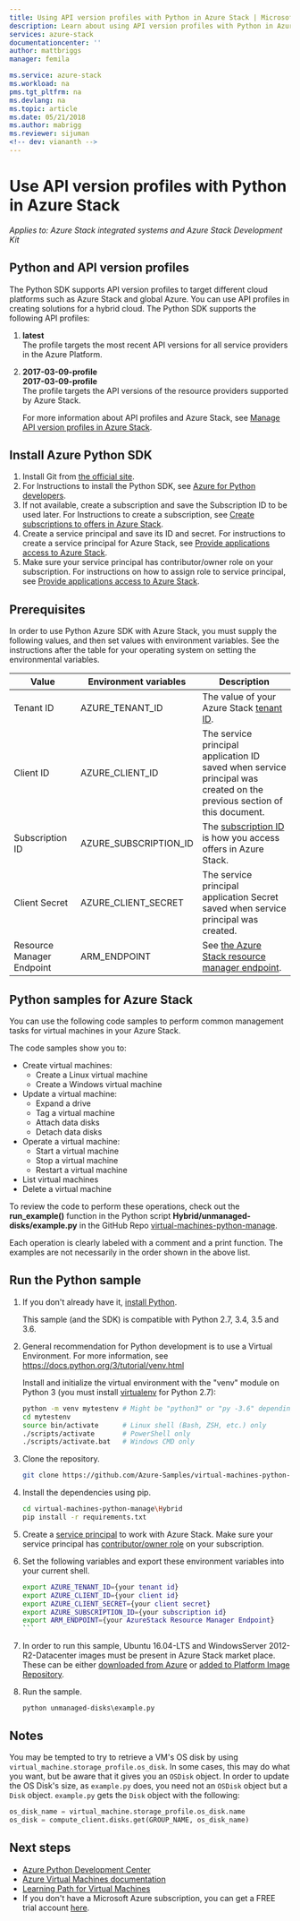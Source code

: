 ```yaml
---
title: Using API version profiles with Python in Azure Stack | Microsoft Docs
description: Learn about using API version profiles with Python in Azure Stack.
services: azure-stack
documentationcenter: ''
author: mattbriggs
manager: femila

ms.service: azure-stack
ms.workload: na
pms.tgt_pltfrm: na
ms.devlang: na
ms.topic: article
ms.date: 05/21/2018
ms.author: mabrigg
ms.reviewer: sijuman
<!-- dev: viananth -->
---
```


# Use API version profiles with Python in Azure Stack

*Applies to: Azure Stack integrated systems and Azure Stack Development Kit*

## Python and API version profiles

The Python SDK supports API version profiles to target different cloud platforms such as Azure Stack and global Azure. You can use API profiles in creating solutions for a hybrid cloud. The Python SDK supports the following API profiles:

1. **latest**  
    The profile targets the most recent API versions for all service providers in the Azure Platform.
2.	**2017-03-09-profile**  
    **2017-03-09-profile**  
    The profile targets the API versions of the resource providers supported by Azure Stack.

    For more information about API profiles and Azure Stack, see [Manage API version profiles in Azure Stack](azure-stack-version-profiles.md).

## Install Azure Python SDK

1.	Install Git from [the official site](https://git-scm.com/book/en/v2/Getting-Started-Installing-Git).
2.	For Instructions to install the Python SDK, see [Azure for Python developers](https://docs.microsoft.com/python/azure/python-sdk-azure-install?view=azure-python).
3.	If not available, create a subscription and save the Subscription ID to be used later. For Instructions to create a subscription, see [Create subscriptions to offers in Azure Stack](../azure-stack-subscribe-plan-provision-vm.md). 
4.	Create a service principal and save its ID and secret. For instructions to create a service principal for Azure Stack, see [Provide applications access to Azure Stack](../azure-stack-create-service-principals.md). 
5.	Make sure your service principal has contributor/owner role on your subscription. For instructions on how to assign role to service principal, see [Provide applications access to Azure Stack](../azure-stack-create-service-principals.md).

## Prerequisites

In order to use Python Azure SDK with Azure Stack, you must supply the following values, and then set values with environment variables. See the instructions after the table for your operating system on setting the environmental variables. 

| Value | Environment variables | Description |
|---------------------------|-----------------------|-------------------------------------------------------------------------------------------------------------------------|
| Tenant ID | AZURE_TENANT_ID | The value of your Azure Stack [tenant ID](../azure-stack-identity-overview.md). |
| Client ID | AZURE_CLIENT_ID | The service principal application ID saved when service principal was created on the previous section of this document. |
| Subscription ID | AZURE_SUBSCRIPTION_ID | The [subscription ID](../azure-stack-plan-offer-quota-overview.md#subscriptions) is how you access offers in Azure Stack. |
| Client Secret | AZURE_CLIENT_SECRET | The service principal application Secret saved when service principal was created. |
| Resource Manager Endpoint | ARM_ENDPOINT | See [the Azure Stack resource manager endpoint](azure-stack-version-profiles-ruby.md#the-azure-stack-resource-manager-endpoint). |


## Python samples for Azure Stack 

You can use the following code samples to perform common management tasks
for virtual machines in your Azure Stack.

The code samples show you to:

- Create virtual machines:
    - Create a Linux virtual machine
    - Create a Windows virtual machine
- Update a virtual machine:
	- Expand a drive
	- Tag a virtual machine
	- Attach data disks
	- Detach data disks
- Operate a virtual machine:
    - Start a virtual machine
    - Stop a virtual machine
    - Restart a virtual machine
- List virtual machines
- Delete a virtual machine

To review the code to perform these operations, check out the **run_example()** function in the Python script **Hybrid/unmanaged-disks/example.py** in the GitHub Repo [virtual-machines-python-manage](https://github.com/viananth/virtual-machines-python-manage/tree/8643ed4bec62aae6fdb81518f68d835452872f88).

Each operation is clearly labeled with a comment and a print function.
The examples are not necessarily in the order shown in the above list.


## Run the Python sample

1.  If you don't already have it, [install Python](https://www.python.org/downloads/).

    This sample (and the SDK) is compatible with Python 2.7, 3.4, 3.5 and 3.6.

2.  General recommendation for Python development is to use a Virtual Environment. 
    For more information, see https://docs.python.org/3/tutorial/venv.html
    
    Install and initialize the virtual environment with the "venv" module on Python 3 (you must install [virtualenv](https://pypi.python.org/pypi/virtualenv) for Python 2.7):

    ````bash
    python -m venv mytestenv # Might be "python3" or "py -3.6" depending on your Python installation
    cd mytestenv
    source bin/activate      # Linux shell (Bash, ZSH, etc.) only
    ./scripts/activate       # PowerShell only
    ./scripts/activate.bat   # Windows CMD only
    ````

3.  Clone the repository.

    ````bash
    git clone https://github.com/Azure-Samples/virtual-machines-python-manage.git
    ````

4.  Install the dependencies using pip.

    ````bash
    cd virtual-machines-python-manage\Hybrid
    pip install -r requirements.txt
    ````

5.  Create a [service principal](https://docs.microsoft.com/azure/azure-stack/azure-stack-create-service-principals) to work with Azure Stack. Make sure your service principal has [contributor/owner role](https://docs.microsoft.com/azure/azure-stack/azure-stack-create-service-principals#assign-role-to-service-principal) on your subscription.

6.  Set the following variables and export these environment variables into your current shell. 

    ````bash
    export AZURE_TENANT_ID={your tenant id}
    export AZURE_CLIENT_ID={your client id}
    export AZURE_CLIENT_SECRET={your client secret}
    export AZURE_SUBSCRIPTION_ID={your subscription id}
    export ARM_ENDPOINT={your AzureStack Resource Manager Endpoint}
    ```

7.  In order to run this sample, Ubuntu 16.04-LTS and WindowsServer 2012-R2-Datacenter images must be present in Azure Stack market place. These can be either [downloaded from Azure](https://docs.microsoft.com/azure/azure-stack/azure-stack-download-azure-marketplace-item) or [added to Platform Image Repository](https://docs.microsoft.com/azure/azure-stack/azure-stack-add-vm-image).

8. Run the sample.

    ```
    python unmanaged-disks\example.py
    ```

## Notes

You may be tempted to try to retrieve a VM's OS disk by using
`virtual_machine.storage_profile.os_disk`.
In some cases, this may do what you want,
but be aware that it gives you an `OSDisk` object.
In order to update the OS Disk's size, as `example.py` does,
you need not an `OSDisk` object but a `Disk` object.
`example.py` gets the `Disk` object with the following:

```python
os_disk_name = virtual_machine.storage_profile.os_disk.name
os_disk = compute_client.disks.get(GROUP_NAME, os_disk_name)
```

## Next steps

- [Azure Python Development Center](https://azure.microsoft.com/develop/python/)
- [Azure Virtual Machines documentation](https://azure.microsoft.com/services/virtual-machines/)
- [Learning Path for Virtual Machines](https://azure.microsoft.com/documentation/learning-paths/virtual-machines/)
- If you don't have a Microsoft Azure subscription, you can get a FREE trial account [here](http://go.microsoft.com/fwlink/?LinkId=330212).